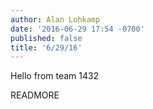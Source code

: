 ```yaml
---
author: Alan Lohkamp
date: '2016-06-29 17:54 -0700'
published: false
title: '6/29/16'
---
```

Hello from team 1432 

READMORE
